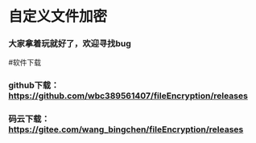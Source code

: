 # 自定义文件加密
### 大家拿着玩就好了，欢迎寻找bug
#软件下载
### github下载：https://github.com/wbc389561407/fileEncryption/releases
### 码云下载：https://gitee.com/wang_bingchen/fileEncryption/releases


